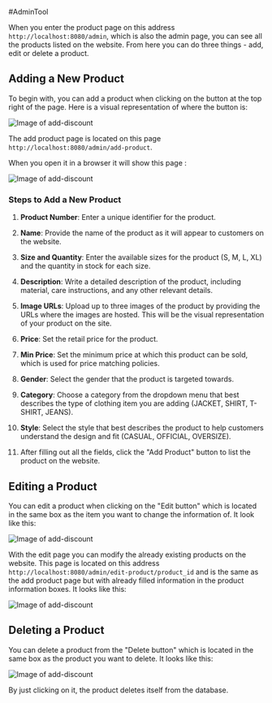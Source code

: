 #AdminTool 

When you enter the product page on this address `http://localhost:8080/admin`, which is also the admin page, you can see all the products listed on the website. From here you can do three things -  add, edit or delete a product.

## Adding a New Product

To begin with, you can add a product when clicking on the button at the top right of the page. Here is a visual representation of where the button is: 

![Image of add-discount](../../../Images/add-product-button.png)

The add product page is located on this page `http://localhost:8080/admin/add-product`.

When you open it in a browser it will show this page :

![Image of add-discount](../../../Images/add-product.png)

### Steps to Add a New Product

1. **Product Number**: Enter a unique identifier for the product.
    
2. **Name**: Provide the name of the product as it will appear to customers on the website.
    
3. **Size and Quantity**: Enter the available sizes for the product (S, M, L, XL) and the quantity in stock for each size.
    
4. **Description**: Write a detailed description of the product, including material, care instructions, and any other relevant details.
    
5. **Image URLs**: Upload up to three images of the product by providing the URLs where the images are hosted. This will be the visual representation of your product on the site.
    
6. **Price**: Set the retail price for the product.
    
7. **Min Price**: Set the minimum price at which this product can be sold, which is used for price matching policies.
    
8. **Gender**: Select the gender that the product is targeted towards.
    
9. **Category**: Choose a category from the dropdown menu that best describes the type of clothing item you are adding (JACKET, SHIRT, T-SHIRT, JEANS).
    
10. **Style**: Select the style that best describes the product to help customers understand the design and fit (CASUAL, OFFICIAL, OVERSIZE).
    
11. After filling out all the fields, click the "Add Product" button to list the product on the website.

## Editing a Product

You can edit a product when clicking on the "Edit button" which is located in the same box as the item you want to change the information of. It look like this:

![Image of add-discount](../../../Images/edit-product.png)

With the edit page you can modify the already existing products on the website. This page is located on this address `http://localhost:8080/admin/edit-product/product_id` and is the same as the add product page but with already filled information in the product information boxes.
It looks like this:

![Image of add-discount](../../../Images/edit-product-page.png)

## Deleting a Product

You can delete a product from the "Delete button" which is located in the same box as the product you want to delete. It looks like this:

![Image of add-discount](../../../Images/delete-product.png)

By just clicking on it, the product deletes itself from the database.



